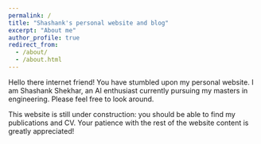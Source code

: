 ```yaml
---
permalink: /
title: "Shashank's personal website and blog"
excerpt: "About me"
author_profile: true
redirect_from: 
  - /about/
  - /about.html
---
```


Hello there internet friend! You have stumbled upon my personal website. I am Shashank Shekhar, an AI enthusiast currently pursuing my masters in engineering. Please feel free to look around.

This website is still under construction: you should be able to find my publications and CV. Your patience with the rest of the website content is greatly appreciated!